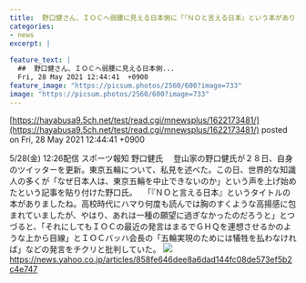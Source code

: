 ```yaml
---
title:  野口健さん、ＩＯＣへ弱腰に見える日本側に「『ＮＯと言える日本』という本がありましたね…」  
categories:
- news
excerpt: |
  
feature_text: |
  ##  野口健さん、ＩＯＣへ弱腰に見える日本側...
  Fri, 28 May 2021 12:44:41  +0900
feature_image: "https://picsum.photos/2560/600?image=733"
image: "https://picsum.photos/2560/600?image=733"
---
```


[https://hayabusa9.5ch.net/test/read.cgi/mnewsplus/1622173481/](https://hayabusa9.5ch.net/test/read.cgi/mnewsplus/1622173481/)
posted on Fri, 28 May 2021 12:44:41  +0900

<!--more-->

5/28(金) 12:26配信 スポーツ報知 野口健氏 　登山家の野口健氏が２８日、自身のツイッターを更新。東京五輪について、私見を述べた。この日、世界的な知識人の多くが「なぜ日本人は、東京五輪を中止できないのか」という声を上げ始めたという記事を貼り付けた野口氏。 　「『ＮＯと言える日本』というタイトルの本がありましたね。高校時代にハマり何度も読んでは胸のすくような高揚感に包まれていましたが、やはり、あれは一種の願望に過ぎなかったのだろうと」とつづると、「それにしてもＩＯＣの最近の発言はまるでＧＨＱを連想させるかのような上から目線」とＩＯＣバッハ会長の「五輪実現のためには犠牲を払わなければ」などの発言をチクリと批判していた。 ![](https://amd-pctr.c.yimg.jp/r/iwiz-amd/20210528-05281074-sph-000-2-view.jpg) https://news.yahoo.co.jp/articles/858fe646dee8a6dad144fc08de573ef5b2c4e747
